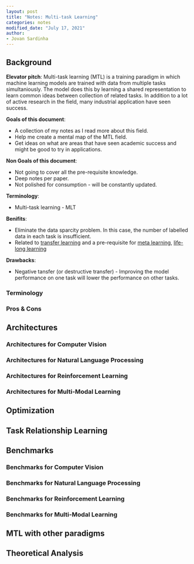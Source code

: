 ```yaml
---
layout: post
title: "Notes: Multi-task Learning"
categories: notes
modified_date: "July 17, 2021"
author:
- Jovan Sardinha
---
```


## Background

**Elevator pitch**: Multi-task learning (MTL) is a training paradigm in which machine learning models are trained with data from multiple tasks simultaniously. The model does this by learning a shared representation to learn common ideas between collection of related tasks. In addition to a lot of active research in the field, many industrial application have seen success.

**Goals of this document**:
 * A collection of my notes as I read more about this field.
 * Help me create a mental map of the MTL field.
 * Get ideas on what are areas that have seen academic success and might be good to try in applications.

**Non Goals of this document**:
* Not going to cover all the pre-requisite knowledge.
* Deep notes per paper.
* Not polished for consumption - will be constantly updated.

**Terminology**:
  * Multi-task learning - MLT

**Benifits**:
  * Eliminate the data sparcity problem. In this case, the number of labelled data in each task is insufficient.
  * Related to [transfer learning](https://arxiv.org/pdf/1911.02685.pdf) and a pre-requisite for [meta learning](https://arxiv.org/pdf/2004.05439.pdf), [life-long learning](https://arxiv.org/pdf/1802.07569)


**Drawbacks**:
  * Negative tansfer (or destructive transfer) - Improving the model performance on one task will lower the performance on other tasks.


### Terminology
### Pros & Cons


## Architectures
### Architectures for Computer Vision
### Architectures for Natural Language Processing
### Architectures for Reinforcement Learning
### Architectures for Multi-Modal Learning


## Optimization


## Task Relationship Learning



## Benchmarks

### Benchmarks for Computer Vision
### Benchmarks for Natural Language Processing
### Benchmarks for Reinforcement Learning
### Benchmarks for Multi-Modal Learning


## MTL with other paradigms

## Theoretical Analysis